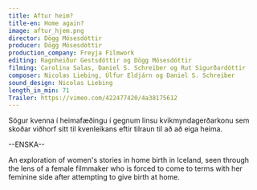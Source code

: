 ```yaml
---
title: Aftur heim?
title-en: Home again?
image: aftur_hjem.png
director: Dögg Mósesdóttir
producer: Dögg Mósesdóttir
production_company: Freyja Filmwork
editing: Ragnheiður Gestsdóttir og Dögg Mósesdóttir
filming: Carolina Salas, Daniel S. Schreiber og Rut Sigurðardóttir
composer: Nicolas Liebing, Úlfur Eldjárn og Daniel S. Schreiber
sound_design: Nicolas Liebing
length_in_min: 71
Trailer: https://vimeo.com/422477420/4a38175612
---
```

Sögur kvenna í heimafæðingu í gegnum linsu kvikmyndagerðarkonu sem skoðar viðhorf sitt til kvenleikans eftir tilraun til að að eiga heima.

\--ENSKA--

An exploration of women's stories in home birth in Iceland, seen through the lens of a female filmmaker who is forced to come to terms with her feminine side after attempting to give birth at home.